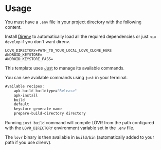 # Usage

You must have a `.env` file in your project directory with the following content.

Install [Direnv](https://direnv.net/) to automatically load all the required dependencies or just `nix develop` if you don't want direnv.

```
LOVR_DIRECTORY=PATH_TO_YOUR_LOCAL_LOVR_CLONE_HERE
ANDROID_KEYSTORE=
ANDROID_KEYSTORE_PASS=
```
This template uses [Just](https://github.com/casey/just) to manage its available commands.

You can see available commands using `just` in your terminal.

```sh
Available recipes:
    apk-build buildtype="Release"
    apk-install
    build
    default
    keystore-generate name
    prepare-build-directory directory
```
Running `just build` command will compile LÖVR from the path configured with the `LOVR_DIRECTORY` environment variable set in the `.env` file.

The `lovr` binary is then available in `build/bin` (automatically added to your path if you use direnv).

